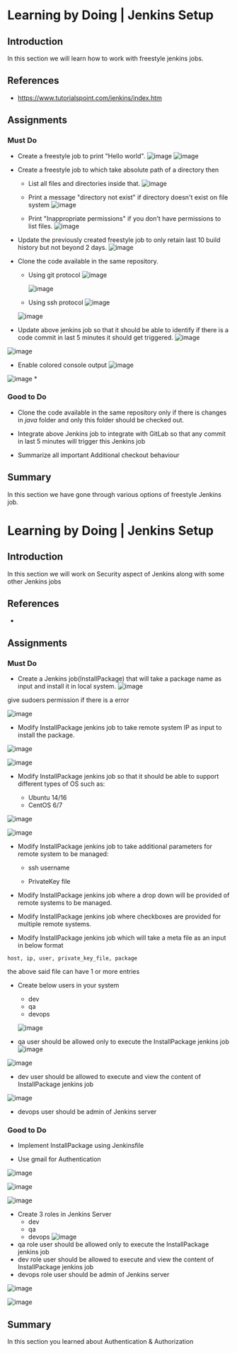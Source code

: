 # Learning by Doing | Jenkins Setup

## Introduction
In this section we will learn how to work with freestyle jenkins jobs.

## References
* https://www.tutorialspoint.com/jenkins/index.htm

## Assignments
### Must Do
* Create a freestyle job to print "Hello world".
![image](images/hellow.png)
![image](images/helloout.png)
* Create a freestyle job to which take absolute path of a directory then
    * List all files and directories inside that.
    ![image](images/list.png)
    * Print a message "directory not exist" if directory doesn't exist on file system
    ![image](images/dirdonot.png)

    * Print "Inappropriate permissions" if you don't have permissions to list files.
     ![image](images/permission.png)

* Update the previously created freestyle job to only retain last 10 build history but not beyond 2 days.
 ![image](images/time.png)
* Clone the code available in the same repository.
    * Using git protocol
         ![image](images/viagit.png)

         ![image](images/gitclone.png)
    * Using ssh protocol
     ![image](images/gitssh.png)

     ![image](images/ssh2gti.png)
* Update above jenkins job so that it should be able to identify if there is a code commit in last 5 minutes it should get triggered.
 ![image](images/pollscm.png)

 ![image](images/gitpooll.png)




* Enable colored console output
 ![image](images/color.png)

 ![image](images/colorout.png)
*

### Good to Do
* Clone the code available in the same repository only if there is changes in *java* folder and only this folder should be checked out.

    

* Integrate above Jenkins job to integrate with GitLab so that any commit in last 5 minutes will trigger this Jenkins job

* Summarize all important Additional checkout behaviour

## Summary
In this section we have gone through various options of freestyle Jenkins job.


# Learning by Doing | Jenkins Setup

## Introduction
In this section we will work on Security aspect of Jenkins along with some other Jenkins jobs

## References
*

## Assignments
### Must Do
* Create a Jenkins job(InstallPackage) that will take a package name as input and install it in local system.
 ![image](images/gitinstall.png)

give sudoers permission if there is a error

 ![image](images/sudoers.png)

* Modify InstallPackage jenkins job to take remote system IP as input to install the package.

![image](images/packageinhost.png)

![image](images/coderemote.png)

* Modify InstallPackage jenkins job so that it should be able to support different types of OS such as:
  
  * Ubuntu 14/16
  * CentOS 6/7

 ![image](images/chioceparameter.png)
 
 ![image](images/installed.png)

* Modify InstallPackage jenkins job to take additional parameters for remote system to be managed:
  * ssh username
  
  * PrivateKey file


* Modify InstallPackage jenkins job where a drop down will be provided of remote systems to be managed.
* Modify InstallPackage jenkins job where checkboxes are provided for multiple remote systems.
* Modify InstallPackage jenkins job which will take a meta file as an input in below format

```host, ip, user, private_key_file, package```

the above said file can have 1 or more entries

* Create below users in your system
  * dev
  * qa
  * devops

  ![image](images/user.png)

* qa user should be allowed only to execute the InstallPackage jenkins job
![image](images/role1.png)

![image](images/installqa.png)
* dev user should be allowed to execute and view the content of InstallPackage jenkins job

![image](images/role2.png)



* devops user should be admin of Jenkins server


### Good to Do
* Implement InstallPackage using Jenkinsfile

* Use gmail for Authentication

![image](images/console1.png)

![image](images/setcredential.png)

![image](images/google.png)

* Create 3 roles in Jenkins Server
  * dev
  * qa
  * devops
  ![image](images/userrole.png)
* qa role user should be allowed only to execute the InstallPackage jenkins job
* dev role user should be allowed to execute and view the content of InstallPackage jenkins job
* devops role user should be admin of Jenkins server

![image](images/role1.png)

![image](images/installqa.png)

## Summary
In this section you learned about Authentication & Authorization
